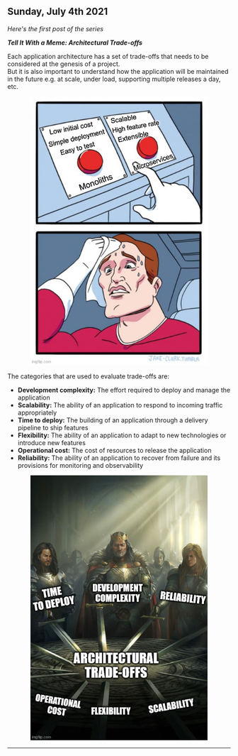 
## Sunday, July 4th 2021

*Here's the first post of the series*<br>

***Tell It With a Meme: Architectural Trade-offs***<br>

Each application architecture has a set of trade-offs that needs to be considered at the genesis of a project.<br>
But it is also important to understand how the application will be maintained in the future e.g. at scale, under load, supporting multiple
releases a day, etc.<br>

<p align="center">
<img src = "img/post-1-meme-2.jpg" width = 400>
</p>

The categories that are used to evaluate trade-offs are:<br>
- <b>Development complexity:</b> The effort required to deploy and manage the application
- <b>Scalability:</b> The ability of an application to respond to incoming traffic appropriately
- <b>Time to deploy:</b> The building of an application through a delivery pipeline to ship features
- <b>Flexibility:</b> The ability of an application to adapt to new technologies or introduce new features
- <b>Operational cost:</b> The cost of resources to release the application
- <b>Reliability:</b> The ability of an application to recover from failure and its provisions for monitoring and observability

<p align="center">
<img src = "img/post-1-meme-1.jpg" width = 400>
</p>

_____________________
